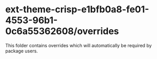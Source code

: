 # ext-theme-crisp-e1bfb0a8-fe01-4553-96b1-0c6a55362608/overrides

This folder contains overrides which will automatically be required by package users.
